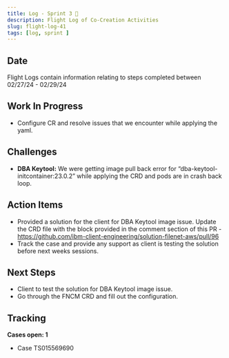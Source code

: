 ```yaml
---
title: Log - Sprint 3 🛫
description: Flight Log of Co-Creation Activities
slug: flight-log-41
tags: [log, sprint ]
---
```


## Date
Flight Logs contain information relating to steps completed between 02/27/24 - 02/29/24

## Work In Progress 
- Configure CR and resolve issues that we encounter while applying the yaml. 

## Challenges
- **DBA Keytool:** We were getting image pull back error for “dba-keytool-initcontainer:23.0.2” while applying the CRD and pods are in crash back loop. 

## Action Items
- Provided a solution for the client for DBA Keytool image issue. Update the CRD file with the block provided in the comment section of this PR - https://github.com/ibm-client-engineering/solution-filenet-aws/pull/96
- Track the case and provide any support as client is testing the solution before next weeks sessions. 

## Next Steps 
- Client to test the solution for DBA Keytool image issue. 
- Go through the FNCM CRD and fill out the configuration.

## Tracking
**Cases open: 1**
  - Case TS015569690
  